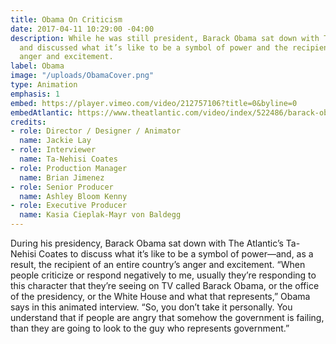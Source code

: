 ```yaml
---
title: Obama On Criticism
date: 2017-04-11 10:29:00 -04:00
description: While he was still president, Barack Obama sat down with Ta-Nehisi Coates
  and discussed what it’s like to be a symbol of power and the recipient of people’s
  anger and excitement.
label: Obama
image: "/uploads/ObamaCover.png"
type: Animation
emphasis: 1
embed: https://player.vimeo.com/video/212757106?title=0&byline=0
embedAtlantic: https://www.theatlantic.com/video/index/522486/barack-obama-on-criticism-and-fervor/
credits:
- role: Director / Designer / Animator
  name: Jackie Lay
- role: Interviewer
  name: Ta-Nehisi Coates
- role: Production Manager
  name: Brian Jimenez
- role: Senior Producer
  name: Ashley Bloom Kenny
- role: Executive Producer
  name: Kasia Cieplak-Mayr von Baldegg
---
```


During his presidency, Barack Obama sat down with The Atlantic’s Ta-Nehisi Coates to discuss what it’s like to be a symbol of power—and, as a result, the recipient of an entire country’s anger and excitement. “When people criticize or respond negatively to me, usually they’re responding to this character that they’re seeing on TV called Barack Obama, or the office of the presidency, or the White House and what that represents,” Obama says in this animated interview. “So, you don’t take it personally. You understand that if people are angry that somehow the government is failing, than they are going to look to the guy who represents government.”